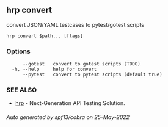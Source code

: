 ## hrp convert

convert JSON/YAML testcases to pytest/gotest scripts

```
hrp convert $path... [flags]
```

### Options

```
      --gotest   convert to gotest scripts (TODO)
  -h, --help     help for convert
      --pytest   convert to pytest scripts (default true)
```

### SEE ALSO

* [hrp](hrp.md)	 - Next-Generation API Testing Solution.

###### Auto generated by spf13/cobra on 25-May-2022
